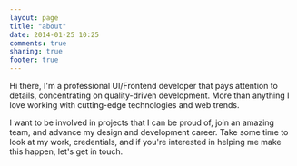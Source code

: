 ```yaml
---
layout: page
title: "about"
date: 2014-01-25 10:25
comments: true
sharing: true
footer: true
---
```


Hi there, I'm a professional UI/Frontend developer that pays attention to details, concentrating on quality-driven development. More than anything I love working with cutting-edge technologies and web trends.

I want to be involved in projects that I can be proud of, join an amazing team, and advance my design and development career. Take some time to look at my work, credentials, and if you're interested in helping me make this happen, let's get in touch.

